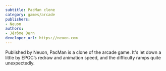 ```yaml
---
subtitle: PacMan clone
category: games/arcade
publishers:
- Neuon
authors:
- Jérôme Dern
developer_url: https://neuon.com
---
```


Published by Neuon, PacMan is a clone of the arcade game. It's let down a little by EPOC’s redraw and animation speed, and the difficulty ramps quite unexpectedly.
